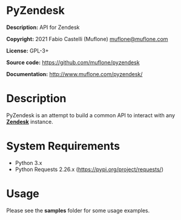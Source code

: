 # PyZendesk

**Description:** API for Zendesk

**Copyright:** 2021 Fabio Castelli (Muflone) <muflone@muflone.com>

**License:** GPL-3+

**Source code:** https://github.com/muflone/pyzendesk

**Documentation:** http://www.muflone.com/pyzendesk/

# Description

PyZendesk is an attempt to build a common API to interact with any
[**Zendesk**](https://www.zendesk.com/) instance.

# System Requirements

* Python 3.x
* Python Requests 2.26.x (https://pypi.org/project/requests/)

# Usage

Please see the **samples** folder for some usage examples.
